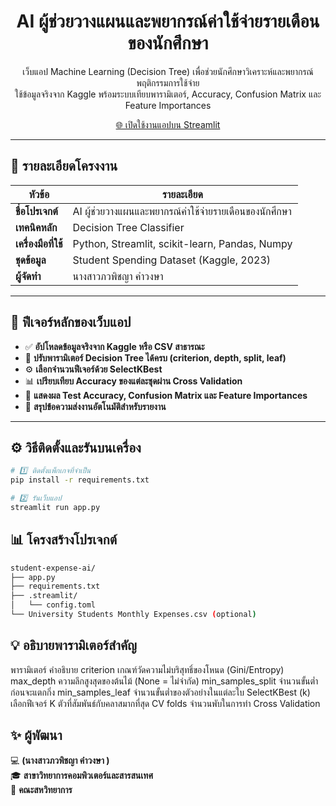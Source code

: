 <div align="center">
  <h1>AI ผู้ช่วยวางแผนและพยากรณ์ค่าใช้จ่ายรายเดือนของนักศึกษา</h1>
  <p>
    เว็บแอป Machine Learning (Decision Tree) เพื่อช่วยนักศึกษาวิเคราะห์และพยากรณ์พฤติกรรมการใช้จ่าย  
    <br/>
    ใช้ข้อมูลจริงจาก Kaggle พร้อมระบบเทียบพารามิเตอร์, Accuracy, Confusion Matrix และ Feature Importances
  </p>
  <a href="https://student-expense-ai-pwpitchaya.streamlit.app">
    🌐 เปิดใช้งานแอปบน Streamlit
  </a>
</div>

---

## 📘 รายละเอียดโครงงาน
| หัวข้อ | รายละเอียด |
|--------|-------------|
| **ชื่อโปรเจกต์** | AI ผู้ช่วยวางแผนและพยากรณ์ค่าใช้จ่ายรายเดือนของนักศึกษา |
| **เทคนิคหลัก** | Decision Tree Classifier |
| **เครื่องมือที่ใช้** | Python, Streamlit, scikit-learn, Pandas, Numpy |
| **ชุดข้อมูล** | Student Spending Dataset (Kaggle, 2023) |
| **ผู้จัดทำ** | นางสาวภวพิชญา คำวงษา  |

---

## 🧠 ฟีเจอร์หลักของเว็บแอป

- ✅ **อัปโหลดข้อมูลจริงจาก Kaggle หรือ CSV สาธารณะ**
- 🧩 **ปรับพารามิเตอร์ Decision Tree ได้ครบ (criterion, depth, split, leaf)**
- ⚙️ **เลือกจำนวนฟีเจอร์ด้วย SelectKBest**
- 📊 **เปรียบเทียบ Accuracy ของแต่ละชุดผ่าน Cross Validation**
- 🏁 **แสดงผล Test Accuracy, Confusion Matrix และ Feature Importances**
- 💬 **สรุปข้อความส่งงานอัตโนมัติสำหรับรายงาน**

---

## ⚙️ วิธีติดตั้งและรันบนเครื่อง

```bash
# 1️⃣ ติดตั้งแพ็กเกจที่จำเป็น
pip install -r requirements.txt

# 2️⃣ รันเว็บแอป
streamlit run app.py
```
## 📊 โครงสร้างโปรเจกต์
```bash
student-expense-ai/
├── app.py
├── requirements.txt
├── .streamlit/
│   └── config.toml
└── University Students Monthly Expenses.csv (optional)
```
## 💡 อธิบายพารามิเตอร์สำคัญ
พารามิเตอร์	คำอธิบาย
criterion	เกณฑ์วัดความไม่บริสุทธิ์ของโหนด (Gini/Entropy)
max_depth	ความลึกสูงสุดของต้นไม้ (None = ไม่จำกัด)
min_samples_split	จำนวนขั้นต่ำก่อนจะแตกกิ่ง
min_samples_leaf	จำนวนขั้นต่ำของตัวอย่างในแต่ละใบ
SelectKBest (k)	เลือกฟีเจอร์ K ตัวที่สัมพันธ์กับคลาสมากที่สุด
CV folds	จำนวนพับในการทำ Cross Validation

## ✨ ผู้พัฒนา

💻 **(นางสาวภวพิชญา คำวงษา  )**  
🎓 **สาขาวิทยาการคอมพิวเตอร์และสารสนเทศ**  
🏫 **คณะสหวิทยาการ**
